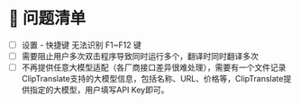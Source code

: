 # 🧾 问题清单

- [ ] 设置 - 快捷键 无法识别 F1~F12 键
- [ ] 需要阻止用户多次双击程序导致同时运行多个，翻译时同时翻译多次
- [ ] 不再提供任意大模型适配（各厂商接口差异很难处理），需要有一个文件记录ClipTranslate支持的大模型信息，包括名称、URL、价格等，ClipTranslate提供指定的大模型，用户填写API Key即可。
